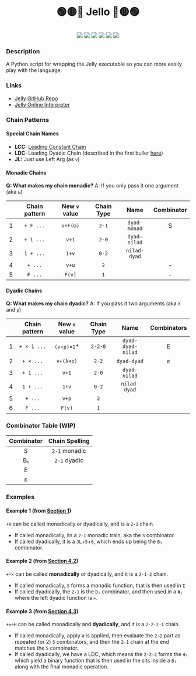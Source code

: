 # <p align="center">🟢🟡🔴 Jello 🔴🟡🟢</p>

<p align="center">
    <a href="https://github.com/codereport/array-language-comparisons/issues" alt="contributions welcome">
        <img src="https://img.shields.io/badge/contributions-welcome-brightgreen.svg?style=flat" /></a>
    <a href="https://lbesson.mit-license.org/" alt="MIT license">
        <img src="https://img.shields.io/badge/License-MIT-blue.svg" /></a>
    <a href="https://www.python.org/">
        <img src="https://img.shields.io/badge/Python-3-ff69b4.svg"/></a>
    <a href="https://github.com/codereport?tab=followers" alt="GitHub followers">
        <img src="https://img.shields.io/github/followers/codereport.svg?style=social&label=Follow" /></a>
    <a href="https://GitHub.com/codereport/jello/stargazers/" alt="GitHub stars">
        <img src="https://img.shields.io/github/stars/codereport/jello.svg?style=social&label=Star" /></a>
    <a href="https://twitter.com/code_report" alt="Twitter">
        <img src="https://img.shields.io/twitter/follow/code_report.svg?style=social&label=@code_report" /></a>
</p>

### Description

A Python script for wrapping the Jelly executable so you can more easily play with the language.

### Links

* [Jelly GitHub Repo](https://github.com/DennisMitchell/jellylanguage/)
* [Jelly Online Interpreter](https://jellyballs.github.io/)

### Chain Patterns

#### Special Chain Names

* **LCC:** [Leading Constant Chain](https://github.com/DennisMitchell/jellylanguage/wiki/Tutorial#whats-the-starting-value)
* **LDC:** Leading Dyadic Chain (described in the first buller [here](https://github.com/DennisMitchell/jellylanguage/wiki/Tutorial#43dyadic-chains))
* **JL:** Just use Left Arg (as `v`)

#### Monadic Chains

**Q: What makes my chain monadic?**
A: If you only pass it one argument (aka `ω`)

|       | Chain pattern | New `v` value | Chain Type |     Name     | Combinator |
| :---: | :-----------: | :-----------: | :--------: | :----------: | :--------: |
|   1   |   `+ F ...`   |   `v+F(ω)`    |   `2-1`    | `dyad-monad` |     S      |
|   2   |   `+ 1 ...`   |     `v+1`     |   `2-0`    | `dyad–nilad` |            |
|   3   |   `1 + ...`   |     `1+v`     |   `0-2`    | `nilad-dyad` |            |
|   4   |    `+ ...`    |     `v+ω`     |    `2`     |              |     -      |
|   5   |    `F ...`    |    `F(v)`     |    `1`     |              |     -      |

#### Dyadic Chains

**Q: What makes my chain dyadic?**
A: If you pass it two arguments (aka `λ` and `ρ`)

|       | Chain pattern | New `v` value | Chain Type |       Name        | Combinators |
| :---: | :-----------: | :-----------: | :--------: | :---------------: | :---------: |
|   1   |  `+ × 1 ...`  |  `(v+ρ)×1`*   |  `2-2-0`   | `dyad-dyad-nilad` |      E      |
|   2   |   `+ × ...`   |   `v+(λ×ρ)`   |   `2-2`    |    `dyad-dyad`    |      ε      |
|   3   |   `+ 1 ...`   |     `v+1`     |   `2-0`    |   `dyad-nilad`    |             |
|   4   |   `1 + ...`   |     `1+v`     |   `0-2`    |   `nilad-dyad`    |             |
|   5   |    `+ ...`    |     `v+ρ`     |    `2`     |
|   6   |    `F ...`    |    `F(v)`     |    `1`     |

### Combinator Table (WIP)

| Combinator | Chain Spelling |
| :--------: | :------------: |
|     S      | `2-1` monadic  |
|     B₁     |  `2-1` dyadic  |
|     E      |
|     ε      |

### Examples

#### Example 1 (from [Section 1](https://github.com/DennisMitchell/jellylanguage/wiki/Tutorial#1tacit-programming))

`+H` can be called monadically or dyadically, and is a `2-1` chain.
* If called monadically, its a `2-1` monadic train, aka the `S` combinator.
* If called dyadically, it is a `JL`+`5`+`6`, which ends up being the `B₁` combinator.

#### Example 2 (from [Section 4.2](https://github.com/DennisMitchell/jellylanguage/wiki/Tutorial#42monadic-chains))

`+²×` can be called **monadically** or dyadically, and it is a `2-1-2` chain.
* If called monadically, `S` forms a monadic function, that is then used in `Σ`
* If called dyadically, the `2-1` is the `B₁` combinator, and then used in a `Φ₁` where the left dyadic function is `⊢`.

#### Example 3 (from [Section 4.3](https://github.com/DennisMitchell/jellylanguage/wiki/Tutorial#43dyadic-chains))

`+×÷H` can be called monadically and **dyadically**, and it is a `2-2-2-1` chain.
* If called monadically, apply `W` is applied, then evalaate the `2-2` part as repeated (or 2) `S` combinators, and then the `2-1` chain at the end matches the `S` combinator.
* If called dyadically, we have a LDC, which means the `2-2-2` forms the `Φ₁` which yield a binary function that is then used in the sits inside a `B₁` along with the final monadic operation.
